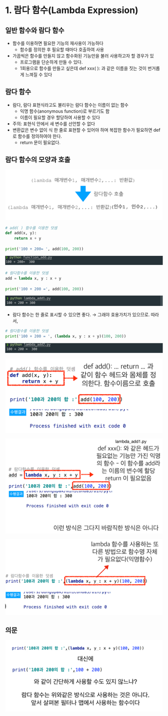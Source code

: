 # 1. 람다 함수\(Lambda Expression\)

## 일반 함수와 람다 함수

* 함수를 이용하면 필요한 기능의 재사용이 가능하다
  * 함수를 정의한 후 필요할 때마다 호출하여 사용
* 가끔씩은 함수를 만들지 않고 함수화된 기능만을 불러 사용하고자 할 경우가 있
  *  프로그램을 단순하게 만들 수 있다. 
  * 1회용으로 함수를 만들고 싶은데 def xxx\( \): 과 같은 이름을 짓는 것이 번거롭게 느껴질 수 있다

## 람다 함수

* 람다, 람다 표현식라고도 불리우는 람다 함수는 이름이 없는 함수
  * 익명 함수\(anonymous function\)로 부르기도 함
  * 이름이 필요할 경우 할당하여 사용할 수 있다
* 주의: 표현식 안에서 새 변수를 선언할 수 없다
* 변환값은 변수 없이 식 한 줄로 표현할 수 있어야 하며 복잡한 함수가 필요하면 def 로 함수를 정의하여야 한다.
  * return 문이 필요없다.

## 람다 함수의 모양과 호출

![](../.gitbook/assets/2019-12-28-2.34.09.png)

```python
# add( ) 함수를 이용한 덧셈
def add(x, y):
    return x + y

print('100 + 200= ', add(100, 200))
```

![](../.gitbook/assets/2019-12-28-2.37.32.png)

```python
# 람다함수를 이용한 덧셈
add = lambda x, y : x + y

print('100 + 200 =', add(100, 200))
```

![](../.gitbook/assets/2019-12-28-2.39.08.png)

* 람다 함수는 한 줄로 표시할 수 있으면 좋다. → 그래야 효용가치가 있으므로.  따라서,

```python
# 람다함수를 이용한 덧셈
print('100 + 200 = ', (lambda x, y : x + y)(100, 200))
```

![](../.gitbook/assets/2019-12-28-2.41.15.png)

![](../.gitbook/assets/2019-12-28-2.43.08.png)

![](../.gitbook/assets/2019-12-28-2.43.35.png)

![](../.gitbook/assets/2019-12-28-2.43.58.png)

## 의문

![](../.gitbook/assets/2019-12-28-2.45.17.png)



